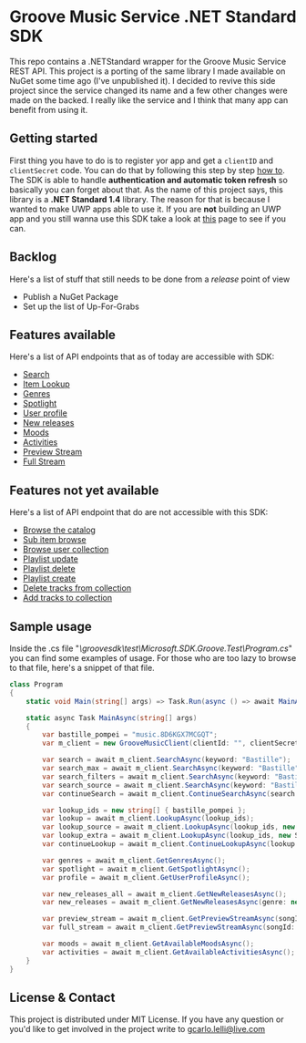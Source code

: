 # Groove Music Service .NET Standard SDK
This repo contains a .NETStandard wrapper for the Groove Music Service REST API.
This project is a porting of the same library I made available on NuGet some time ago (I've unpublished it).
I decided to revive this side project since the service changed its name and a few other changes were made on the backed.
I really like the service and I think that many app can benefit from using it.

## Getting started
First thing you have to do is to register yor app and get a `clientID` and `clientSecret` code.
You can do that by following this step by step [how to](https://docs.microsoft.com/en-us/groove/getting-started).
The SDK is able to handle **authentication and automatic token refresh** so basically you can forget about that.
As the name of this project says, this library is a **.NET Standard 1.4** library. 
The reason for that is because I wanted to make UWP apps able to use it.
If you are **not** building an UWP app and you still wanna use this SDK take a look at [this](https://github.com/dotnet/standard/blob/master/docs/versions.md) page to see if you can.

## Backlog
Here's a list of stuff that still needs to be done from a _release_ point of view
* Publish a NuGet Package
* Set up the list of Up-For-Grabs

## Features available
Here's a list of API endpoints that as of today are accessible with SDK:
* [Search](https://docs.microsoft.com/en-us/groove/groove-service-rest-reference/uri-search-content)
* [Item Lookup](https://docs.microsoft.com/en-us/groove/groove-service-rest-reference/uri-content-lookup)
* [Genres](https://docs.microsoft.com/en-us/groove/groove-service-rest-reference/uri-get-genres)
* [Spotlight](https://docs.microsoft.com/en-us/groove/groove-service-rest-reference/uri-get-spotlight)
* [User profile](https://docs.microsoft.com/en-us/groove/groove-service-rest-reference/uri-access-user-profile)
* [New releases](https://docs.microsoft.com/en-us/groove/groove-service-rest-reference/uri-get-new-releases)
* [Moods](https://docs.microsoft.com/en-us/groove/groove-service-rest-reference/uri-get-moods)
* [Activities](https://docs.microsoft.com/en-us/groove/groove-service-rest-reference/uri-get-activities)
* [Preview Stream](https://docs.microsoft.com/en-us/groove/groove-service-rest-reference/uri-get-preview)
* [Full Stream](https://docs.microsoft.com/en-us/groove/groove-service-rest-reference/uri-get-stream)

## Features not yet available
Here's a list of API endpoint that do are not accessible with this SDK:
* [Browse the catalog](https://docs.microsoft.com/en-us/groove/groove-service-rest-reference/uri-browse-catalog)
* [Sub item browse](https://docs.microsoft.com/en-us/groove/groove-service-rest-reference/uri-browse-sub-items)
* [Browse user collection](https://docs.microsoft.com/en-us/groove/groove-service-rest-reference/uri-browse-user-collection-playlist)
* [Playlist update](https://docs.microsoft.com/en-us/groove/groove-service-rest-reference/uri-update-playlist)
* [Playlist delete](https://docs.microsoft.com/en-us/groove/groove-service-rest-reference/uri-delete-playlist)
* [Playlist create](https://docs.microsoft.com/en-us/groove/groove-service-rest-reference/uri-create-playlist)
* [Delete tracks from collection](https://docs.microsoft.com/en-us/groove/groove-service-rest-reference/uri-delete-track-collection)
* [Add tracks to collection](https://docs.microsoft.com/en-us/groove/groove-service-rest-reference/uri-add-track-collection)

## Sample usage
Inside the .cs file "_\groovesdk\test\Microsoft.SDK.Groove.Test\Program.cs_" you can find some examples of usage.
For those who are too lazy to browse to that file, here's a snippet of that file.

```csharp
class Program
{
    static void Main(string[] args) => Task.Run(async () => await MainAsync(args)).Wait();

    static async Task MainAsync(string[] args)
    {
        var bastille_pompei = "music.8D6KGX7MCGQT";
        var m_client = new GrooveMusicClient(clientId: "", clientSecret: "");

        var search = await m_client.SearchAsync(keyword: "Bastille");
        var search_max = await m_client.SearchAsync(keyword: "Bastille", maxResults: 10);
        var search_filters = await m_client.SearchAsync(keyword: "Bastille", maxResults: 15, filters: new FilterType[] { FilterType.Tracks });
        var search_source = await m_client.SearchAsync(keyword: "Bastille", maxResults: 25, filters: new FilterType[] { FilterType.Tracks }, source: new SearchSource[] { SearchSource.Catalog });
        var continueSearch = await m_client.ContinueSearchAsync(search.Tracks.ContinuationToken);

        var lookup_ids = new string[] { bastille_pompei };
        var lookup = await m_client.LookupAsync(lookup_ids);
        var lookup_source = await m_client.LookupAsync(lookup_ids, new SearchSource[] { SearchSource.Catalog });
        var lookup_extra = await m_client.LookupAsync(lookup_ids, new SearchSource[] { SearchSource.Catalog }, new ExtrasParameters[] { ExtrasParameters.Albums });
        var continueLookup = await m_client.ContinueLookupAsync(lookup.Tracks.ContinuationToken, lookup_ids);

        var genres = await m_client.GetGenresAsync();
        var spotlight = await m_client.GetSpotlightAsync();
        var profile = await m_client.GetUserProfileAsync();

        var new_releases_all = await m_client.GetNewReleasesAsync();
        var new_releases = await m_client.GetNewReleasesAsync(genre: new GenreModel("Rock"));

        var preview_stream = await m_client.GetPreviewStreamAsync(songId: bastille_pompei, streamType: PlaybackType.Preview);
        var full_stream = await m_client.GetPreviewStreamAsync(songId: bastille_pompei, streamType: PlaybackType.Stream);

        var moods = await m_client.GetAvailableMoodsAsync();
        var activities = await m_client.GetAvailableActivitiesAsync();
    }
}
```

## License & Contact
This project is distributed under MIT License.
If you have any question or you'd like to get involved in the project write to [gcarlo.lelli@live.com](mailto:gcarlo.lelli@live.com)